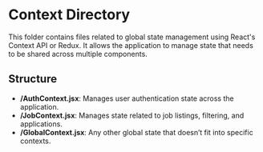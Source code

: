 # Context Directory

This folder contains files related to global state management using React's Context API or Redux. It allows the application to manage state that needs to be shared across multiple components.

## Structure

- **/AuthContext.jsx**: Manages user authentication state across the application.
- **/JobContext.jsx**: Manages state related to job listings, filtering, and applications.
- **/GlobalContext.jsx**: Any other global state that doesn’t fit into specific contexts.
